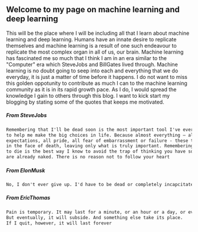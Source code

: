 ## Welcome to my page on machine learning and deep learning

This will be the place where I will be including all that I learn about machine learning and deep learning. Humans have an innate desire to replicate themselves and machine learning is a result of one such endeavour to replicate the most complex organ in all of us, our brain. Machine learning has fascinated me so much that I think I am in an era similar to the "Computer" era which SteveJobs and BillGates lived through. Machine learning is no doubt going to seep into each and everything that we do everyday, it is just a matter of time before it happens. I do not want to miss this golden oppotunity to contribute as much I can to the machine learning community as it is in its rapid growth pace. As I do, I would spread the knowledge I gain to others through this blog. I want to kick start my blogging by stating some of the quotes that keeps me motivated.

##### From SteveJobs
```markdown
Remembering that I'll be dead soon is the most important tool I've ever encountered
to help me make the big choices in life. Because almost everything — all external
expectations, all pride, all fear of embarrassment or failure - these things just fall away
in the face of death, leaving only what is truly important. Remembering that you are going
to die is the best way I know to avoid the trap of thinking you have something to lose. You
are already naked. There is no reason not to follow your heart
```
##### From ElonMusk
```markdown
No, I don't ever give up. I'd have to be dead or completely incapcitated.
```

##### From EricThomas
```markdown
Pain is temporary. It may last for a minute, or an hour or a day, or even a year.
But eventually, it will subside. And something else take its place.
If I quit, however, it will last forever
```
